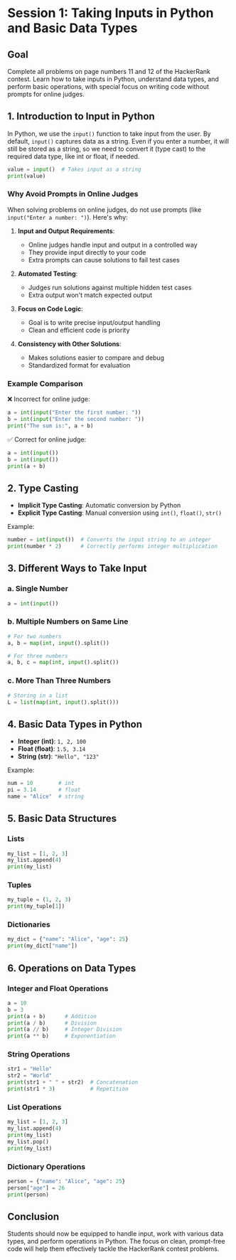 # Session 1: Taking Inputs in Python and Basic Data Types

## Goal
Complete all problems on page numbers 11 and 12 of the HackerRank contest. Learn how to take inputs in Python, understand data types, and perform basic operations, with special focus on writing code without prompts for online judges.

## 1. Introduction to Input in Python
In Python, we use the `input()` function to take input from the user. By default, `input()` captures data as a string. Even if you enter a number, it will still be stored as a string, so we need to convert it (type cast) to the required data type, like int or float, if needed.

```python
value = input()  # Takes input as a string
print(value)
```

### Why Avoid Prompts in Online Judges
When solving problems on online judges, do not use prompts (like `input("Enter a number: ")`). Here's why:

1. **Input and Output Requirements**:
   - Online judges handle input and output in a controlled way
   - They provide input directly to your code
   - Extra prompts can cause solutions to fail test cases

2. **Automated Testing**:
   - Judges run solutions against multiple hidden test cases
   - Extra output won't match expected output

3. **Focus on Code Logic**:
   - Goal is to write precise input/output handling
   - Clean and efficient code is priority

4. **Consistency with Other Solutions**:
   - Makes solutions easier to compare and debug
   - Standardized format for evaluation

### Example Comparison

❌ Incorrect for online judge:
```python
a = int(input("Enter the first number: "))
b = int(input("Enter the second number: "))
print("The sum is:", a + b)
```

✅ Correct for online judge:
```python
a = int(input())
b = int(input())
print(a + b)
```

## 2. Type Casting
- **Implicit Type Casting**: Automatic conversion by Python
- **Explicit Type Casting**: Manual conversion using `int()`, `float()`, `str()`

Example:
```python
number = int(input())  # Converts the input string to an integer
print(number * 2)      # Correctly performs integer multiplication
```

## 3. Different Ways to Take Input

### a. Single Number
```python
a = int(input())
```

### b. Multiple Numbers on Same Line
```python
# For two numbers
a, b = map(int, input().split())

# For three numbers
a, b, c = map(int, input().split())
```

### c. More Than Three Numbers
```python
# Storing in a list
L = list(map(int, input().split()))
```

## 4. Basic Data Types in Python
- **Integer (int)**: `1, 2, 100`
- **Float (float)**: `1.5, 3.14`
- **String (str)**: `"Hello", "123"`

Example:
```python
num = 10        # int
pi = 3.14       # float
name = "Alice"  # string
```

## 5. Basic Data Structures

### Lists
```python
my_list = [1, 2, 3]
my_list.append(4)
print(my_list)
```

### Tuples
```python
my_tuple = (1, 2, 3)
print(my_tuple[1])
```

### Dictionaries
```python
my_dict = {"name": "Alice", "age": 25}
print(my_dict["name"])
```

## 6. Operations on Data Types

### Integer and Float Operations
```python
a = 10
b = 3
print(a + b)      # Addition
print(a / b)      # Division
print(a // b)     # Integer Division
print(a ** b)     # Exponentiation
```

### String Operations
```python
str1 = "Hello"
str2 = "World"
print(str1 + " " + str2)  # Concatenation
print(str1 * 3)           # Repetition
```

### List Operations
```python
my_list = [1, 2, 3]
my_list.append(4)
print(my_list)
my_list.pop()
print(my_list)
```

### Dictionary Operations
```python
person = {"name": "Alice", "age": 25}
person["age"] = 26
print(person)
```

## Conclusion
Students should now be equipped to handle input, work with various data types, and perform operations in Python. The focus on clean, prompt-free code will help them effectively tackle the HackerRank contest problems.
